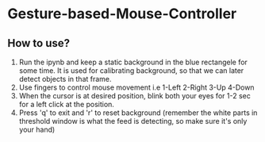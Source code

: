 # Gesture-based-Mouse-Controller

## How to use?
1. Run the ipynb and keep a static background in the blue rectangele for some time. It is used for calibrating background, so that we can later detect objects in that frame.
2. Use fingers to control mouse movement i.e 1-Left    2-Right   3-Up  4-Down
3. When the cursor is at desired position, blink both your eyes for 1-2 sec for a left click at the position.
4. Press 'q' to exit and 'r' to reset background (remember the white parts in threshold window is what the feed is detecting, so make sure it's only your hand)
